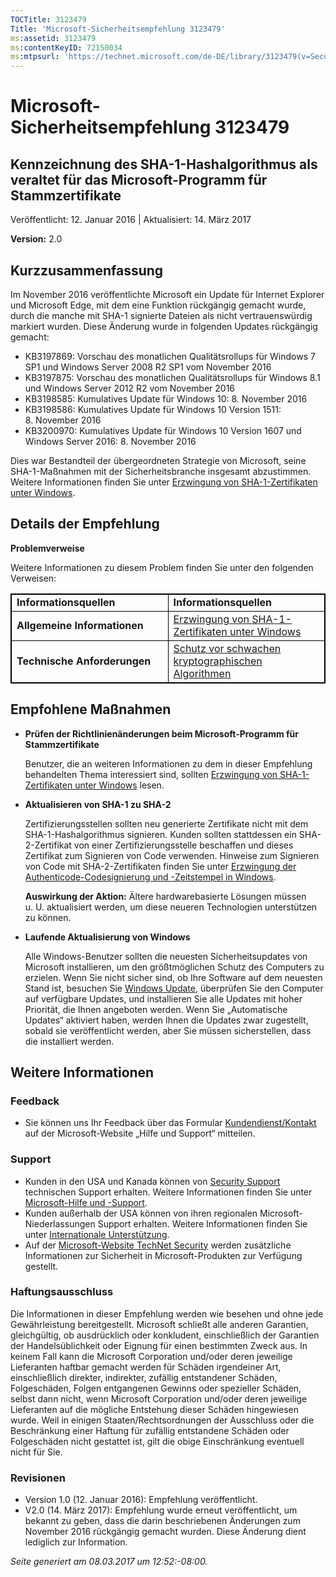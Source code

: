 ```yaml
---
TOCTitle: 3123479
Title: 'Microsoft-Sicherheitsempfehlung 3123479'
ms:assetid: 3123479
ms:contentKeyID: 72150034
ms:mtpsurl: 'https://technet.microsoft.com/de-DE/library/3123479(v=Security.10)'
---
```


Microsoft-Sicherheitsempfehlung 3123479
=======================================

Kennzeichnung des SHA-1-Hashalgorithmus als veraltet für das Microsoft-Programm für Stammzertifikate
----------------------------------------------------------------------------------------------------

Veröffentlicht: 12. Januar 2016 | Aktualisiert: 14. März 2017

**Version:** 2.0

Kurzzusammenfassung
-------------------

Im November 2016 veröffentlichte Microsoft ein Update für Internet Explorer und Microsoft Edge, mit dem eine Funktion rückgängig gemacht wurde, durch die manche mit SHA-1 signierte Dateien als nicht vertrauenswürdig markiert wurden. Diese Änderung wurde in folgenden Updates rückgängig gemacht:

-   KB3197869: Vorschau des monatlichen Qualitätsrollups für Windows 7 SP1 und Windows Server 2008 R2 SP1 vom November 2016
-   KB3197875: Vorschau des monatlichen Qualitätsrollups für Windows 8.1 und Windows Server 2012 R2 vom November 2016
-   KB3198585: Kumulatives Update für Windows 10: 8. November 2016
-   KB3198586: Kumulatives Update für Windows 10 Version 1511: 8. November 2016
-   KB3200970: Kumulatives Update für Windows 10 Version 1607 und Windows Server 2016: 8. November 2016

Dies war Bestandteil der übergeordneten Strategie von Microsoft, seine SHA-1-Maßnahmen mit der Sicherheitsbranche insgesamt abzustimmen. Weitere Informationen finden Sie unter [Erzwingung von SHA-1-Zertifikaten unter Windows](https://aka.ms/sha1).

Details der Empfehlung
----------------------

**Problemverweise**

Weitere Informationen zu diesem Problem finden Sie unter den folgenden Verweisen:

<p> </p>
<table style="border:1px solid black;">
<colgroup>
<col width="50%" />
<col width="50%" />
</colgroup>
<tbody>
<tr class="odd">
<td style="border:1px solid black;"><strong>Informationsquellen</strong></td>
<td style="border:1px solid black;"><strong>Informationsquellen</strong></td>
</tr>
<tr class="even">
<td style="border:1px solid black;"><strong>Allgemeine Informationen</strong></td>
<td style="border:1px solid black;"><a href="https://aka.ms/sha1">Erzwingung von SHA-1-Zertifikaten unter Windows</a></td>
</tr>
<tr class="odd">
<td style="border:1px solid black;"><strong>Technische Anforderungen</strong></td>
<td style="border:1px solid black;"><a href="https://technet.microsoft.com/de-de/library/dn375961.aspx">Schutz vor schwachen kryptographischen Algorithmen</a></td>
</tr>
</tbody>
</table>
  
Empfohlene Maßnahmen  
--------------------
  
-   **Prüfen der Richtlinienänderungen beim Microsoft-Programm für Stammzertifikate**
  
    Benutzer, die an weiteren Informationen zu dem in dieser Empfehlung behandelten Thema interessiert sind, sollten [Erzwingung von SHA-1-Zertifikaten unter Windows](https://aka.ms/sha1) lesen.
  
-   **Aktualisieren von SHA-1 zu SHA-2**
  
    Zertifizierungsstellen sollten neu generierte Zertifikate nicht mit dem SHA-1-Hashalgorithmus signieren. Kunden sollten stattdessen ein SHA-2-Zertifikat von einer Zertifizierungsstelle beschaffen und dieses Zertifikat zum Signieren von Code verwenden. Hinweise zum Signieren von Code mit SHA-2-Zertifikaten finden Sie unter [Erzwingung der Authenticode-Codesignierung und -Zeitstempel in Windows](https://aka.ms/sha1).
  
    **Auswirkung der Aktion:** Ältere hardwarebasierte Lösungen müssen u. U. aktualisiert werden, um diese neueren Technologien unterstützen zu können.
  
-   **Laufende Aktualisierung von Windows**
  
    Alle Windows-Benutzer sollten die neuesten Sicherheitsupdates von Microsoft installieren, um den größtmöglichen Schutz des Computers zu erzielen. Wenn Sie nicht sicher sind, ob Ihre Software auf dem neuesten Stand ist, besuchen Sie [Windows Update](https://windowsupdate.microsoft.com/), überprüfen Sie den Computer auf verfügbare Updates, und installieren Sie alle Updates mit hoher Priorität, die Ihnen angeboten werden. Wenn Sie „Automatische Updates“ aktiviert haben, werden Ihnen die Updates zwar zugestellt, sobald sie veröffentlicht werden, aber Sie müssen sicherstellen, dass die installiert werden.
  
Weitere Informationen  
---------------------
  
### Feedback
  
-   Sie können uns Ihr Feedback über das Formular [Kundendienst/Kontakt](https://support.microsoft.com/de-de/kb/?scid=sw;en;1257&amp;showpage=1&amp;ws=technet&amp;sd=tech) auf der Microsoft-Website „Hilfe und Support“ mitteilen.
  
### Support
  
-   Kunden in den USA und Kanada können von [Security Support](https://go.microsoft.com/fwlink/?linkid=21131) technischen Support erhalten. Weitere Informationen finden Sie unter [Microsoft-Hilfe und -Support](https://support.microsoft.com/de-de/).  
-   Kunden außerhalb der USA können von ihren regionalen Microsoft-Niederlassungen Support erhalten. Weitere Informationen finden Sie unter [Internationale Unterstützung](https://go.microsoft.com/fwlink/?linkid=21155).  
-   Auf der [Microsoft-Website TechNet Security](https://go.microsoft.com/fwlink/?linkid=21132) werden zusätzliche Informationen zur Sicherheit in Microsoft-Produkten zur Verfügung gestellt.
  
### Haftungsausschluss
  
Die Informationen in dieser Empfehlung werden wie besehen und ohne jede Gewährleistung bereitgestellt. Microsoft schließt alle anderen Garantien, gleichgültig, ob ausdrücklich oder konkludent, einschließlich der Garantien der Handelsüblichkeit oder Eignung für einen bestimmten Zweck aus. In keinem Fall kann die Microsoft Corporation und/oder deren jeweilige Lieferanten haftbar gemacht werden für Schäden irgendeiner Art, einschließlich direkter, indirekter, zufällig entstandener Schäden, Folgeschäden, Folgen entgangenen Gewinns oder spezieller Schäden, selbst dann nicht, wenn Microsoft Corporation und/oder deren jeweilige Lieferanten auf die mögliche Entstehung dieser Schäden hingewiesen wurde. Weil in einigen Staaten/Rechtsordnungen der Ausschluss oder die Beschränkung einer Haftung für zufällig entstandene Schäden oder Folgeschäden nicht gestattet ist, gilt die obige Einschränkung eventuell nicht für Sie.
  
### Revisionen
  
-   Version 1.0 (12. Januar 2016): Empfehlung veröffentlicht.  
-   V2.0 (14. März 2017): Empfehlung wurde erneut veröffentlicht, um bekannt zu geben, dass die darin beschriebenen Änderungen zum November 2016 rückgängig gemacht wurden. Diese Änderung dient lediglich zur Information.
  
*Seite generiert am 08.03.2017 um 12:52:-08:00.*
